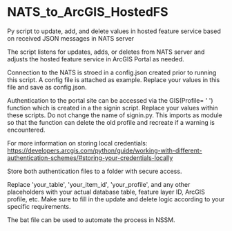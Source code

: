 # NATS_to_ArcGIS_HostedFS
Py script to update, add, and delete values in hosted feature service based on received JSON messages in NATS server

The script listens for updates, adds, or deletes from NATS server and adjusts the hosted feature service in ArcGIS Portal as needed.

Connection to the NATS is stroed in a config.json created prior to running this script. A config file is attached as example. Replace your values in this file and save as config.json.

Authentication to the portal site can be accessed via the GIS(Profile= ' ') function which is created in a the signin script. Replace your values within these scripts. Do not change the name of signin.py. This imports as module so that the function can delete the old profile and recreate if a warning is encountered.

For more information on storing local credentials: https://developers.arcgis.com/python/guide/working-with-different-authentication-schemes/#storing-your-credentials-locally

Store both authentication files to a folder with secure access.

Replace 'your_table', 'your_item_id', 'your_profile', and any other placeholders with your actual database table, feature layer ID, ArcGIS profile, etc. Make sure to fill in the update and delete logic according to your specific requirements.

The bat file can be used to automate the process in NSSM.
